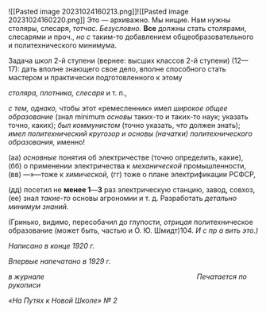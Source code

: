 ![[Pasted image 20231024160213.png]]![[Pasted image 20231024160220.png]]
Это — архиважно. Мы нищие. Нам нужны столяры, слесаря, _тотчас. Безус­ловно._ **Все** должны стать столярами, слесарями и проч., _но с_ таким-то добавлением общеобразовательного и политехнического минимума.

Задача школ 2-й ступени (вернее: высших классов 2-й ступени) (12—17): дать вполне знающего свое дело, вполне способного стать мастером и практически подготовленно­го к этому

_столяра,_ _плотника,_ _слесаря_ и т. п.,

_с тем, однако,_ чтобы этот «ремесленник» имел _широкое общее образование_ (знал minimum _основы_ таких-то и таких-то наук; указать точно, каких); _был коммунистом_ (точно указать, _что_ должен знать); _имел политехнический_ _кругозор и основы (начатки) политехнического образования,_ именно!

(аа) _основные_ понятия об электричестве (точно определить, какие), (бб) о применении электричества к _механической_ промышленности, (вв) —»—тоже к _химической,_ (гг) тоже о плане электрификации РСФСР,

(дд) посетил не **менее 1**—**3** раз электрическую станцию, завод, совхоз, (ее) знал _такие-то_ основы агрономии и т. д. Разработать _детально минимум знаний._

(Гринько, видимо, пересобачил до глупости, _отрицая_ политехническое образование (может быть, частью и О. Ю. Шмидт)104. _И с пр а вить это.)_

_Написано в конце 1920 г._

_Впервые напечатано в 1929 г._

_в журнале_                                                                              _Печатается по рукописи_

_«На Путях к Новой Школе» № 2_